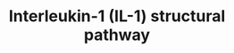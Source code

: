 ---
annotations:
- type: Pathway Ontology
  value: signaling pathway
- type: Pathway Ontology
  value: interleukin-1 signaling pathway
authors:
- Mkutmon
- MirellaKalafati
- Eweitz
description: Pathway published in http://www.ploscompbiol.org/article/info%3Adoi%2F10.1371%2Fjournal.pcbi.1003470
  IL-1 signaling pathway reconstructed by combining related pathways and information
  from the literature. This detailed map of IL-1 signaling presents the protein-protein
  interactions and the resulting cellular events. The colored nodes represent proteins
  having experimentally identified 3D structures and the white nodes are the proteins
  without 3D structures. The edges represent protein-protein interactions (straight/dashed
  arrows relate to available/unavailable 3D structures of proteins) or associations
  leading to cellular events such as cell cycle or gene expression (dashed arrows
  beginning with circular heads). doi:10.1371/journal.pcbi.1003470.g002
last-edited: 2021-05-23
organisms:
- Bos taurus
redirect_from:
- /index.php/Pathway:WP3178
- /instance/WP3178
schema-jsonld:
- '@context': https://schema.org/
  '@id': https://wikipathways.github.io/pathways/WP3178.html
  '@type': Dataset
  creator:
    '@type': Organization
    name: WikiPathways
  description: Pathway published in http://www.ploscompbiol.org/article/info%3Adoi%2F10.1371%2Fjournal.pcbi.1003470
    IL-1 signaling pathway reconstructed by combining related pathways and information
    from the literature. This detailed map of IL-1 signaling presents the protein-protein
    interactions and the resulting cellular events. The colored nodes represent proteins
    having experimentally identified 3D structures and the white nodes are the proteins
    without 3D structures. The edges represent protein-protein interactions (straight/dashed
    arrows relate to available/unavailable 3D structures of proteins) or associations
    leading to cellular events such as cell cycle or gene expression (dashed arrows
    beginning with circular heads). doi:10.1371/journal.pcbi.1003470.g002
  keywords:
  - ''
  - RPS6KA5
  - MAP2K6
  - ELK1
  - IRAK2
  - MAPK14
  - NFKBIB
  - MAPK11
  - ATF2
  - IL1R1
  - IFNalpha/beta
  - CHUK
  - IRAK4
  - TOLLIP
  - MBP
  - MAPK10
  - NFKB1
  - MAP2K7
  - MAPK3
  - MKNK2
  - Histone H3
  - MAP3K7IP1
  - Cell
  - B-defensin2
  - ' etc'
  - MKNK1
  - FOS
  - cyclinD1
  - MAP2K2
  - MAPK1
  - MAPK9
  - IL1A
  - CREB341
  - TAB2
  - HSP27
  - etc.
  - TAB3
  - EIF4E
  - NF-kappaB p50
  - IL1RAP
  - IKBKB
  - BIKBA
  - Cycle
  - MYD88
  - TRAF6
  - MAP3K1
  - IRF7
  - MAP3K7
  - MAP2K3
  - RELA
  - MAP2K4
  - MAP2K1
  - Modification
  - MAP3K8
  - TANK
  - c-Myc
  - MAP3K14
  - Translation
  - MAPKAPK2
  - MEKK3
  - 'IL1,8,6, TNFa, '
  - IFNg, COX2, iNOS
  - MAPK8
  - IRAK1
  license: CC0
  name: Interleukin-1 (IL-1) structural pathway
seo: CreativeWork
title: Interleukin-1 (IL-1) structural pathway
wpid: WP3178
---